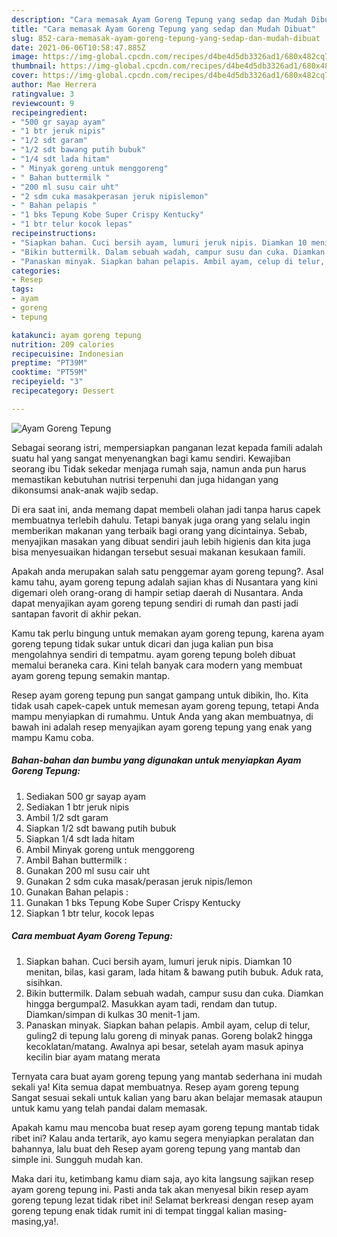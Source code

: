 ```yaml
---
description: "Cara memasak Ayam Goreng Tepung yang sedap dan Mudah Dibuat"
title: "Cara memasak Ayam Goreng Tepung yang sedap dan Mudah Dibuat"
slug: 852-cara-memasak-ayam-goreng-tepung-yang-sedap-dan-mudah-dibuat
date: 2021-06-06T10:58:47.885Z
image: https://img-global.cpcdn.com/recipes/d4be4d5db3326ad1/680x482cq70/ayam-goreng-tepung-foto-resep-utama.jpg
thumbnail: https://img-global.cpcdn.com/recipes/d4be4d5db3326ad1/680x482cq70/ayam-goreng-tepung-foto-resep-utama.jpg
cover: https://img-global.cpcdn.com/recipes/d4be4d5db3326ad1/680x482cq70/ayam-goreng-tepung-foto-resep-utama.jpg
author: Mae Herrera
ratingvalue: 3
reviewcount: 9
recipeingredient:
- "500 gr sayap ayam"
- "1 btr jeruk nipis"
- "1/2 sdt garam"
- "1/2 sdt bawang putih bubuk"
- "1/4 sdt lada hitam"
- " Minyak goreng untuk menggoreng"
- " Bahan buttermilk "
- "200 ml susu cair uht"
- "2 sdm cuka masakperasan jeruk nipislemon"
- " Bahan pelapis "
- "1 bks Tepung Kobe Super Crispy Kentucky"
- "1 btr telur kocok lepas"
recipeinstructions:
- "Siapkan bahan. Cuci bersih ayam, lumuri jeruk nipis. Diamkan 10 menitan, bilas, kasi garam, lada hitam &amp; bawang putih bubuk. Aduk rata, sisihkan."
- "Bikin buttermilk. Dalam sebuah wadah, campur susu dan cuka. Diamkan hingga bergumpal2. Masukkan ayam tadi, rendam dan tutup. Diamkan/simpan di kulkas 30 menit-1 jam."
- "Panaskan minyak. Siapkan bahan pelapis. Ambil ayam, celup di telur, guling2 di tepung lalu goreng di minyak panas. Goreng bolak2 hingga kecoklatan/matang. Awalnya api besar, setelah ayam masuk apinya kecilin biar ayam matang merata"
categories:
- Resep
tags:
- ayam
- goreng
- tepung

katakunci: ayam goreng tepung 
nutrition: 209 calories
recipecuisine: Indonesian
preptime: "PT39M"
cooktime: "PT59M"
recipeyield: "3"
recipecategory: Dessert

---
```



![Ayam Goreng Tepung](https://img-global.cpcdn.com/recipes/d4be4d5db3326ad1/680x482cq70/ayam-goreng-tepung-foto-resep-utama.jpg)

Sebagai seorang istri, mempersiapkan panganan lezat kepada famili adalah suatu hal yang sangat menyenangkan bagi kamu sendiri. Kewajiban seorang ibu Tidak sekedar menjaga rumah saja, namun anda pun harus memastikan kebutuhan nutrisi terpenuhi dan juga hidangan yang dikonsumsi anak-anak wajib sedap.

Di era  saat ini, anda memang dapat membeli olahan jadi tanpa harus capek membuatnya terlebih dahulu. Tetapi banyak juga orang yang selalu ingin memberikan makanan yang terbaik bagi orang yang dicintainya. Sebab, menyajikan masakan yang dibuat sendiri jauh lebih higienis dan kita juga bisa menyesuaikan hidangan tersebut sesuai makanan kesukaan famili. 



Apakah anda merupakan salah satu penggemar ayam goreng tepung?. Asal kamu tahu, ayam goreng tepung adalah sajian khas di Nusantara yang kini digemari oleh orang-orang di hampir setiap daerah di Nusantara. Anda dapat menyajikan ayam goreng tepung sendiri di rumah dan pasti jadi santapan favorit di akhir pekan.

Kamu tak perlu bingung untuk memakan ayam goreng tepung, karena ayam goreng tepung tidak sukar untuk dicari dan juga kalian pun bisa mengolahnya sendiri di tempatmu. ayam goreng tepung boleh dibuat memalui beraneka cara. Kini telah banyak cara modern yang membuat ayam goreng tepung semakin mantap.

Resep ayam goreng tepung pun sangat gampang untuk dibikin, lho. Kita tidak usah capek-capek untuk memesan ayam goreng tepung, tetapi Anda mampu menyiapkan di rumahmu. Untuk Anda yang akan membuatnya, di bawah ini adalah resep menyajikan ayam goreng tepung yang enak yang mampu Kamu coba.

<!--inarticleads1-->

##### Bahan-bahan dan bumbu yang digunakan untuk menyiapkan Ayam Goreng Tepung:

1. Sediakan 500 gr sayap ayam
1. Sediakan 1 btr jeruk nipis
1. Ambil 1/2 sdt garam
1. Siapkan 1/2 sdt bawang putih bubuk
1. Siapkan 1/4 sdt lada hitam
1. Ambil  Minyak goreng untuk menggoreng
1. Ambil  Bahan buttermilk :
1. Gunakan 200 ml susu cair uht
1. Gunakan 2 sdm cuka masak/perasan jeruk nipis/lemon
1. Gunakan  Bahan pelapis :
1. Gunakan 1 bks Tepung Kobe Super Crispy Kentucky
1. Siapkan 1 btr telur, kocok lepas




<!--inarticleads2-->

##### Cara membuat Ayam Goreng Tepung:

1. Siapkan bahan. Cuci bersih ayam, lumuri jeruk nipis. Diamkan 10 menitan, bilas, kasi garam, lada hitam &amp; bawang putih bubuk. Aduk rata, sisihkan.
1. Bikin buttermilk. Dalam sebuah wadah, campur susu dan cuka. Diamkan hingga bergumpal2. Masukkan ayam tadi, rendam dan tutup. Diamkan/simpan di kulkas 30 menit-1 jam.
1. Panaskan minyak. Siapkan bahan pelapis. Ambil ayam, celup di telur, guling2 di tepung lalu goreng di minyak panas. Goreng bolak2 hingga kecoklatan/matang. Awalnya api besar, setelah ayam masuk apinya kecilin biar ayam matang merata




Ternyata cara buat ayam goreng tepung yang mantab sederhana ini mudah sekali ya! Kita semua dapat membuatnya. Resep ayam goreng tepung Sangat sesuai sekali untuk kalian yang baru akan belajar memasak ataupun untuk kamu yang telah pandai dalam memasak.

Apakah kamu mau mencoba buat resep ayam goreng tepung mantab tidak ribet ini? Kalau anda tertarik, ayo kamu segera menyiapkan peralatan dan bahannya, lalu buat deh Resep ayam goreng tepung yang mantab dan simple ini. Sungguh mudah kan. 

Maka dari itu, ketimbang kamu diam saja, ayo kita langsung sajikan resep ayam goreng tepung ini. Pasti anda tak akan menyesal bikin resep ayam goreng tepung lezat tidak ribet ini! Selamat berkreasi dengan resep ayam goreng tepung enak tidak rumit ini di tempat tinggal kalian masing-masing,ya!.

